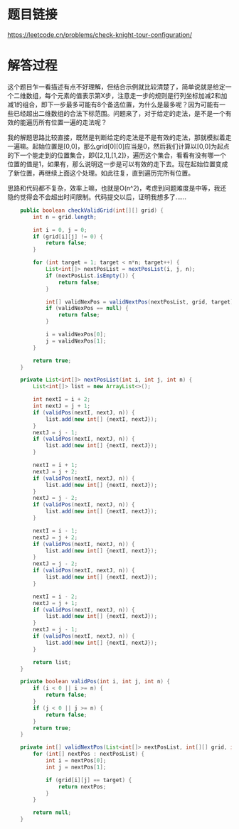 # 题目链接
https://leetcode.cn/problems/check-knight-tour-configuration/

# 解答过程
这个题目乍一看描述有点不好理解，但结合示例就比较清楚了，简单说就是给定一个二维数组，每个元素的值表示第X步，注意走一步的规则是行列坐标加减2和加减1的组合，即下一步最多可能有8个备选位置，为什么是最多呢？因为可能有一些已经超出二维数组的合法下标范围。问题来了，对于给定的走法，是不是一个有效的能遍历所有位置一遍的走法呢？

我的解题思路比较直接，既然是判断给定的走法是不是有效的走法，那就模拟着走一遍嘛。起始位置是\[0,0\]，那么grid\[0\]\[0\]应当是0，然后我们计算以\[0,0\]为起点的下一个能走到的位置集合，即\{\[2,1\],\[1,2\]\}，遍历这个集合，看看有没有哪一个位置的值是1，如果有，那么说明这一步是可以有效的走下去。现在起始位置变成了新位置，再继续上面这个处理。如此往复，直到遍历完所有位置。

思路和代码都不复杂，效率上嘛，也就是O(n^2)，考虑到问题难度是中等，我还隐约觉得会不会超出时间限制。代码提交以后，证明我想多了......

```java
	public boolean checkValidGrid(int[][] grid) {
		int n = grid.length;

		int i = 0, j = 0;
		if (grid[i][j] != 0) {
			return false;
		}

		for (int target = 1; target < n*n; target++) {
			List<int[]> nextPosList = nextPosList(i, j, n);
			if (nextPosList.isEmpty()) {
				return false;
			}

			int[] validNexPos = validNextPos(nextPosList, grid, target);
			if (validNexPos == null) {
				return false;
			}

			i = validNexPos[0];
			j = validNexPos[1];
		}

		return true;
	}

	private List<int[]> nextPosList(int i, int j, int n) {
		List<int[]> list = new ArrayList<>();

		int nextI = i + 2;
		int nextJ = j + 1;
		if (validPos(nextI, nextJ, n)) {
			list.add(new int[] {nextI, nextJ});
		}
		nextJ = j - 1;
		if (validPos(nextI, nextJ, n)) {
			list.add(new int[] {nextI, nextJ});
		}

		nextI = i + 1;
		nextJ = j + 2;
		if (validPos(nextI, nextJ, n)) {
			list.add(new int[] {nextI, nextJ});
		}
		nextJ = j - 2;
		if (validPos(nextI, nextJ, n)) {
			list.add(new int[] {nextI, nextJ});
		}

		nextI = i - 1;
		nextJ = j + 2;
		if (validPos(nextI, nextJ, n)) {
			list.add(new int[] {nextI, nextJ});
		}
		nextJ = j - 2;
		if (validPos(nextI, nextJ, n)) {
			list.add(new int[] {nextI, nextJ});
		}

		nextI = i - 2;
		nextJ = j + 1;
		if (validPos(nextI, nextJ, n)) {
			list.add(new int[] {nextI, nextJ});
		}
		nextJ = j - 1;
		if (validPos(nextI, nextJ, n)) {
			list.add(new int[] {nextI, nextJ});
		}

		return list;
	}

	private boolean validPos(int i, int j, int n) {
		if (i < 0 || i >= n) {
			return false;
		}
		if (j < 0 || j >= n) {
			return false;
		}
		return true;
	}

	private int[] validNextPos(List<int[]> nextPosList, int[][] grid, int target) {
		for (int[] nextPos : nextPosList) {
			int i = nextPos[0];
			int j = nextPos[1];

			if (grid[i][j] == target) {
				return nextPos;
			}
		}

		return null;
	}
```